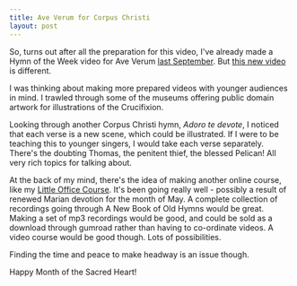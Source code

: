 ```yaml
---
title: Ave Verum for Corpus Christi
layout: post
---
```


So, turns out after all the preparation for this video, I've already made a Hymn of the Week video for Ave Verum [last September](https://youtube.com/watch?v=NvpKlEwEZFY). But [this new video](https://www.youtube.com/watch?v=dJwLN8Yx4P0) is different.

I was thinking about making more prepared videos with younger audiences in mind. I trawled through some of the museums offering public domain artwork for illustrations of the Crucifixion.

Looking through another Corpus Christi hymn, *Adoro te devote*, I noticed that each verse is a new scene, which could be illustrated. If I were to be teaching this to younger singers, I would take each verse separately. There's the doubting Thomas, the penitent thief, the blessed Pelican! All very rich topics for talking about.

At the back of my mind, there's the idea of making another online course, like my [Little Office Course](https://littleoffice.brandt.id.au). It's been going really well - possibly a result of renewed Marian devotion for the month of May. A complete collection of recordings going through A New Book of Old Hymns would be great. Making a set of mp3 recordings would be good, and could be sold as a download through gumroad rather than having to co-ordinate videos. A video course would be good though. Lots of possibilities.

Finding the time and peace to make headway is an issue though.

Happy Month of the Sacred Heart!

